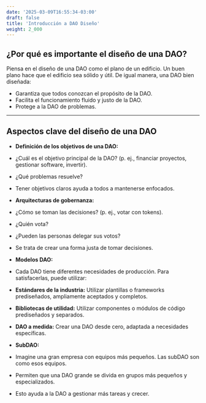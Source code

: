 ```yaml
---
date: '2025-03-09T16:55:34-03:00'
draft: false
title: 'Introducción a DAO Diseño'
weight: 2_000
---
```


## ¿Por qué es importante el diseño de una DAO?

Piensa en el diseño de una DAO como el plano de un edificio. Un buen plano hace que el edificio sea sólido y útil. De igual manera, una DAO bien diseñada:

* Garantiza que todos conozcan el propósito de la DAO.
* Facilita el funcionamiento fluido y justo de la DAO.
* Protege a la DAO de problemas.

---

## Aspectos clave del diseño de una DAO

* **Definición de los objetivos de una DAO:**
* ¿Cuál es el objetivo principal de la DAO? (p. ej., financiar proyectos, gestionar software, invertir).
* ¿Qué problemas resuelve?
* Tener objetivos claros ayuda a todos a mantenerse enfocados.

* **Arquitecturas de gobernanza:**
* ¿Cómo se toman las decisiones? (p. ej., votar con tokens).
* ¿Quién vota?
* ¿Pueden las personas delegar sus votos?
* Se trata de crear una forma justa de tomar decisiones.

* **Modelos DAO:**
* Cada DAO tiene diferentes necesidades de producción. Para satisfacerlas, puede utilizar:
* **Estándares de la industria:** Utilizar plantillas o frameworks prediseñados, ampliamente aceptados y completos.
* **Bibliotecas de utilidad:** Utilizar componentes o módulos de código prediseñados y separados.
* **DAO a medida:** Crear una DAO desde cero, adaptada a necesidades específicas.

* **SubDAO:**
* Imagine una gran empresa con equipos más pequeños. Las subDAO son como esos equipos.
* Permiten que una DAO grande se divida en grupos más pequeños y especializados.
* Esto ayuda a la DAO a gestionar más tareas y crecer.